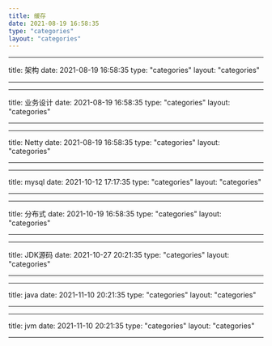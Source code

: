 ```yaml
---
title: 缓存
date: 2021-08-19 16:58:35
type: "categories"
layout: "categories"
---
```


---

title: 架构
date: 2021-08-19 16:58:35
type: "categories"
layout: "categories"

---

---

title: 业务设计
date: 2021-08-19 16:58:35
type: "categories"
layout: "categories"

---

---

title: Netty
date: 2021-08-19 16:58:35
type: "categories"
layout: "categories"

---

---

title: mysql
date: 2021-10-12 17:17:35
type: "categories"
layout: "categories"

---

---

title: 分布式
date: 2021-10-19 16:58:35
type: "categories"
layout: "categories"

---

---

title: JDK源码
date: 2021-10-27 20:21:35
type: "categories"
layout: "categories"

---

---

title: java
date: 2021-11-10 20:21:35
type: "categories"
layout: "categories"

---

---

title: jvm
date: 2021-11-10 20:21:35
type: "categories"
layout: "categories"

---
